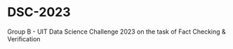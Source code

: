 # DSC-2023
Group B - UIT Data Science Challenge 2023 on the task of Fact Checking &amp; Verification
